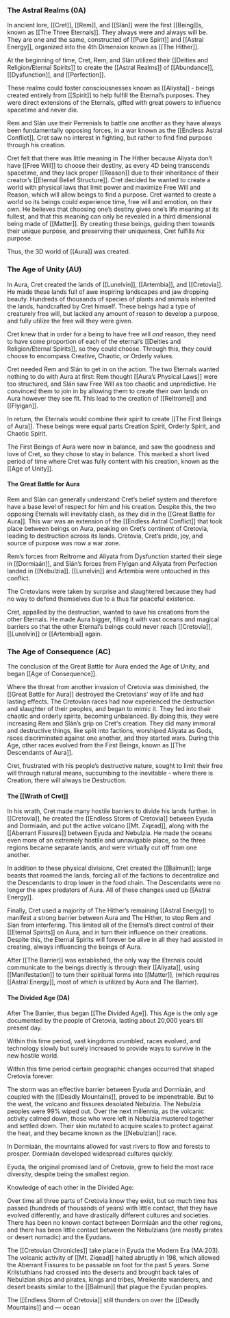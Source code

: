 ### The Astral Realms (0A)

In ancient lore, [[Cret]], [[Rem]], and [[Slán]] were the first [[Being]]s, known as [[The Three Eternals]]. They always were and always will be. They are one and the same, constructed of [[Pure Spirit]] and [[Astral Energy]], organized into the 4th Dimension known as [[The Hither]]. 

At the beginning of time, Cret, Rem, and Slán utilized their [[Deities and Religion/Eternal Spirits]] to create the [[Astral Realms]] of [[Abundance]], [[Dysfunction]], and [[Perfection]]. 

These realms could foster consciousnesses known as [[Aliyata]] - beings created entirely from [[Spirit]] to help fulfill the Eternal’s purposes. They were direct extensions of the Eternals, gifted with great powers to influence spacetime and never die. 

Rem and Slán use their Perrenials to battle one another as they have always been fundamentally opposing forces, in a war known as the [[Endless Astral Conflict]]. Cret saw no interest in fighting, but rather to find find purpose through his creation. 

Cret felt that there was little meaning in The Hither because Aliyata don’t have [[Free Will]]  to choose their destiny, as every 4D being transcends spacetime, and they lack proper [[Reason]] due to their inheritance of their creator’s [[Eternal Belief Structure]]. Cret decided he wanted to create a world with physical laws that limit power and maximize Free Will and Reason, which will allow beings to find a purpose. Cret wanted to create a world so its beings could experience time, free will and emotion, on their own. He believes that choosing one’s destiny gives one’s life meaning at its fullest, and that this meaning can only be revealed in a third dimensional being made of [[Matter]]. By creating these beings, guiding them towards their unique purpose, and preserving their uniqueness, Cret fulfills *his* purpose. 

Thus, the 3D world of [[Aura]] was created.

### The Age of Unity (AU)

In Aura, Cret created the lands of [[Lunelvín]], [[Artembia]], and [[Cretovia]]. He made these lands full of awe inspiring landscapes and jaw dropping beauty.  Hundreds of thousands of species of plants and animals inherited the lands, handcrafted by Cret himself. These beings had a type of creaturely free will, but lacked any amount of reason to develop a purpose, and fully utilize the free will they were given. 

Cret knew that in order for a being to have free will *and* reason, they need to have some proportion of each of the eternal’s [[Deities and Religion/Eternal Spirits]], so they could choose. Through this, they could choose to encompass Creative, Chaotic, or Orderly values.

Cret needed Rem and Slán to get in on the action. The two Eternals wanted nothing to do with Aura at first: Rem thought [[Aura’s Physical Laws]] were too structured, and Slán saw Free Will as too chaotic and unpredictive. He convinced them to join in by allowing them to create their own lands on Aura however they see fit. This lead to the creation of [[Reltrome]] and [[Flyígan]]. 

In return, the Eternals would combine their spirit to create [[The First Beings of Aura]]. These beings were equal parts Creation Spirit, Orderly Spirit, and Chaotic Spirit.

The First Beings of Aura were now in balance, and saw the goodness and love of Cret, so they chose to stay in balance. This marked a short lived period of time where Cret was fully content with his creation, known as the [[Age of Unity]]. 

#### The Great Battle for Aura

Rem and Slán can generally understand Cret’s belief system and therefore have a base level of respect for him and his creation. Despite this, the two opposing Eternals will inevitably clash, as they did in the [[Great Battle for Aura]]. This war was an extension of the [[Endless Astral Conflict]] that took place between beings on Aura, peaking on Cret’s continent of Cretovia, leading to destruction across its lands. Cretovia, Cret’s pride, joy, and source of purpose was now a war zone. 

Rem’s forces from Reltrome and Aliyata from Dysfunction started their siege in [[Dormiaán]], and Slán’s forces from Flyígan and Aliyata from Perfection landed in [[Nebulzia]]. [[Lunelvín]] and Artembia were untouched in this conflict. 

The Cretovians were taken by surprise and slaughtered because they had no way to defend themselves due to a thus far peaceful existence. 

Cret, appalled by the destruction, wanted to save his creations from the other Eternals. He made Aura bigger, filling it with vast oceans and magical barriers so that the other Eternal’s beings could never reach [[Cretovia]], [[Lunelvín]] or [[Artembia]] again. 

### The Age of Consequence (AC)

The conclusion of the Great Battle for Aura ended the Age of Unity, and began [[Age of Consequence]].

Where the threat from another invasion of Cretovia was diminished, the [[Great Battle for Aura]] destroyed the Cretovians’ way of life and had lasting effects. The Cretovian races had now experienced the destruction and slaughter of their peoples, and began to mimic it. They fed into their chaotic and orderly spirits, becoming unbalanced. By doing this, they were increasing Rem and Slán’s grip on Cret's creation. They did many immoral and destructive things, like split into factions, worshiped Aliyata as Gods, races discriminated against one another, and they started wars. During this Age, other races evolved from the First Beings, known as [[The Descendants of Aura]].

Cret, frustrated with his people’s destructive nature, sought to limit their free will through natural means, succumbing to the inevitable - where there is Creation, there will always be Destruction. 

#### **The [[Wrath of Cret]]**

In his wrath, Cret made many hostile barriers to divide his lands further. In [[Cretovia]], he created the [[Endless Storm of Cretovia]] between Eyuda and Dormiaán, and put the active volcano [[Mt. Ziqead]], along with the [[Aberrant Fissures]] between Eyuda and Nebulzia. He made the oceans even more of an extremely hostile and unnavigable place, so the three regions became separate lands, and were virtually cut off from one another. 

In addition to these physical divisions, Cret created the [[Balmun]]; large beasts that roamed the lands, forcing all of the factions to decentralize and the Descendants to drop lower in the food chain. The Descendants were no longer the apex predators of Aura. All of these changes used up [[Astral Energy]]. 

Finally, Cret used a majority of The Hither’s remaining [[Astral Energy]] to manifest a strong barrier between Aura and The Hither, to stop Rem and Slan from interfering. This limited all of the Eternal’s direct control of their [[Eternal Spirits]] on Aura, and in turn their influence on their creations. Despite this, the Eternal Spirits will forever be alive in all they had assisted in creating, always influencing the beings of Aura. 

After [[The Barrier]] was established, the only way the Eternals could communicate to the beings directly is through their [[Aliyata]], using [[Manifestation]] to turn their spiritual forms into [[Matter]], (which requires [[Astral Energy]], most of which is utilized by Aura and The Barrier). 

#### The Divided Age (DA)

After The Barrier, thus began [[The Divided Age]]. This Age is the only age documented by the people of Cretovia, lasting about 20,000 years till present day.

Within this time period, vast kingdoms crumbled, races evolved, and technology slowly but surely increased to provide ways to survive in the new hostile world. 

Within this time period certain geographic changes occurred that shaped Cretovia forever. 

The storm was an effective barrier between Eyuda and Dormiaán, and coupled with the [[Deadly Mountains]], proved to be impenetrable. But to the west, the volcano and fissures desolated Nebulzia. The Nebulzia peoples were 99% wiped out. Over the next millennia, as the volcanic activity calmed down, those who were left in Nebulzia mustered together and settled down. Their skin mutated to acquire scales to protect against the heat, and they became known as the [[Nebulzian]] race. 

In Dormiaán, the mountains allowed for vast rivers to flow and forests to prosper. Dormiaán developed widespread cultures quickly. 

Eyuda, the original promised land of Cretovia, grew to field the most race diversity, despite being the smallest region.

Knowledge of each other in the Divided Age:

Over time all three parts of Cretovia know they exist, but so much time has passed (hundreds of thousands of years) with little contact, that they have evolved differently, and have drastically different cultures and societies. There has been no known contact between Dormiaán and the other regions, and there has been little contact between the Nebulzians (are mostly pirates or desert nomadic) and the Eyudans. 

The [[Cretovian Chronicles]] take place in Eyuda  the Modern Era (MA:203). The volcanic activity of [[Mt. Ziqead]] halted abruptly in 198, which allowed the Aberrant Fissures to be passable on foot for the past 5 years. Some Krilstuthians had crossed into the deserts and brought back tales of Nebulzian ships and pirates, kings and tribes, Mreikenite wanderers, and desert beasts similar to the [[Balmun]] that plague the Eyudan peoples. 

The [[Endless Storm of Cretovia]] still thunders on over the [[Deadly Mountains]] and — ocean
